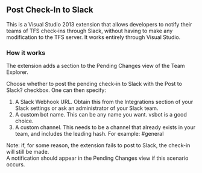 ## Post Check-In to Slack
This is a Visual Studio 2013 extension that allows developers to notify their teams of TFS check-ins
through Slack, without having to make any modification to the TFS server. It works entirely through Visual Studio.

### How it works
The extension adds a section to the Pending Changes view of the Team Explorer.

Choose whether to post the pending check-in to Slack with the Post to Slack? checkbox.
One can then specify:
1. A Slack Webhook URL. Obtain this from the Integrations section
of your Slack settings or ask an administrator of your Slack team.
2. A custom bot name. This can be any name you want. vsbot is a good choice.
3. A custom channel. This needs to be a channel that already exists in your team, and includes the leading
hash. For example: #general

Note: if, for some reason, the extension fails to post to Slack, the check-in will still be made.<br/>
A notification should appear in the Pending Changes view if this scenario occurs.
